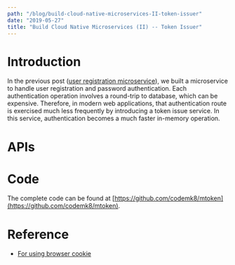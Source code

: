 ```yaml
---
path: "/blog/build-cloud-native-microservices-II-token-issuer"
date: "2019-05-27"
title: "Build Cloud Native Microservices (II) -- Token Issuer"
---
```


# Introduction

In the previous post ([user registration microservice](https://codemk8.dev/blog/build-cloud-native-microservices-I-user-registration)), we built a microservice to handle user registration and password authentication. Each authentication operation involves a round-trip to database, which can be expensive. Therefore, in modern web applications, that authentication route is exercised much less frequently by introducing a token issue service. In this service, authentication becomes a much faster in-memory operation.

# APIs

# Code

The complete code can be found at [https://github.com/codemk8/mtoken](https://github.com/codemk8/mtoken).


# Reference

* [For using browser cookie](https://www.sohamkamani.com/blog/golang/2019-01-01-jwt-authentication/)